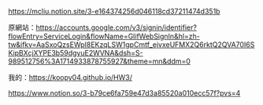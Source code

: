https://mcliu.notion.site/3-e164374256d046118cd37211474d351b

原網站：https://accounts.google.com/v3/signin/identifier?flowEntry=ServiceLogin&flowName=GlifWebSignIn&hl=zh-tw&ifkv=AaSxoQzsEWpI8EKzqLSW1gpCmtf_ejvxeUFMX2Q6rktQ2QVA70I6SKipBXcjXYPE3b59dgyuE2WVNA&dsh=S-989512756%3A1714933878755927&theme=mn&ddm=0

我的：https://koopy04.github.io/HW3/

https://www.notion.so/3-b79ce6fa759e47d3a85520a010ecc57f?pvs=4
